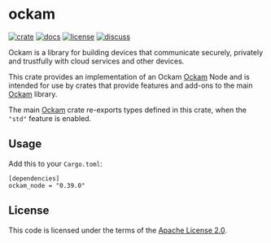 # ockam

[![crate][crate-image]][crate-link]
[![docs][docs-image]][docs-link]
[![license][license-image]][license-link]
[![discuss][discuss-image]][discuss-link]

Ockam is a library for building devices that communicate securely, privately
and trustfully with cloud services and other devices.

This crate provides an implementation of an Ockam [Ockam][main-ockam-crate-link]
Node and is intended for use by crates that provide features and add-ons
to the main [Ockam][main-ockam-crate-link] library.

The main [Ockam][main-ockam-crate-link] crate re-exports types defined in
this crate, when the `"std"` feature is enabled.

## Usage

Add this to your `Cargo.toml`:

```
[dependencies]
ockam_node = "0.39.0"
```

## License

This code is licensed under the terms of the [Apache License 2.0][license-link].

[main-ockam-crate-link]: https://crates.io/crates/ockam

[crate-image]: https://img.shields.io/crates/v/ockam_node.svg
[crate-link]: https://crates.io/crates/ockam_node

[docs-image]: https://docs.rs/ockam_node/badge.svg
[docs-link]: https://docs.rs/ockam_node

[license-image]: https://img.shields.io/badge/License-Apache%202.0-green.svg
[license-link]: https://github.com/ockam-network/ockam/blob/HEAD/LICENSE

[discuss-image]: https://img.shields.io/badge/Discuss-Github%20Discussions-ff70b4.svg
[discuss-link]: https://github.com/ockam-network/ockam/discussions
